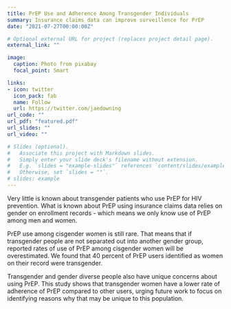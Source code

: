 ```yaml
---
title: PrEP Use and Adherence Among Transgender Individuals
summary: Insurance claims data can improve surveillence for PrEP 
date: "2021-07-27T00:00:00Z"

# Optional external URL for project (replaces project detail page).
external_link: ""

image:
  caption: Photo from pixabay
  focal_point: Smart

links:
- icon: twitter
  icon_pack: fab
  name: Follow
  url: https://twitter.com/jaedowning
url_code: ""
url_pdf: "featured.pdf"
url_slides: ""
url_video: ""

# Slides (optional).
#   Associate this project with Markdown slides.
#   Simply enter your slide deck's filename without extension.
#   E.g. `slides = "example-slides"` references `content/slides/example-slides.md`.
#   Otherwise, set `slides = ""`.
# slides: example
---
```


Very little is known about transgender patients who use PrEP for HIV prevention. What is known about PrEP using insurance claims data relies on gender on enrollment records - which means we only know use of PrEP among men and women. 

PrEP use among cisgender women is still rare. That means that if transgender people are not separated out into another gender group, reported rates of use of PrEP among cisgender women will be overestimated. We found that 40 percent of PrEP users identified as women on their record were transgender.

Transgender and gender diverse people also have unique concerns about using PrEP. This study shows that transgender women have a lower rate of adherence of PrEP compared to other users, urging future work to focus on identifying reasons why that may be unique to this population.
